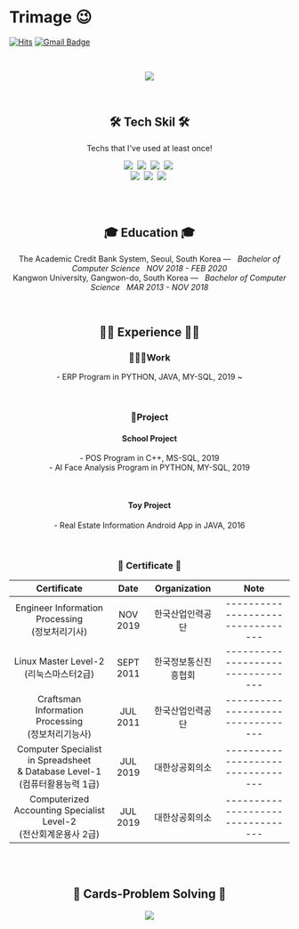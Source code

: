 # Trimage 😉
[![Hits](https://hits.seeyoufarm.com/api/count/incr/badge.svg?url=https%3A%2F%2Fgithub.com%2Ftrimage&count_bg=%23EB8B10&title_bg=%23684327&icon=&icon_color=%23E7E7E7&title=VISIT&edge_flat=false)](https://github.com/trimage) 
[![Gmail Badge](https://img.shields.io/badge/Gmail-D14836?style=flat&logo=Gmail&logoColor=white)](mailto:ruemaprh3325@gmail.com)

<br>
<p align="center">
  <img src="https://capsule-render.vercel.app/api?type=soft&color=gradient&height=200&section=header&text=Trimage🌱&fontSize=70&fontColor=1C1C1C&animation=fadeIn&descAlign=20"/>
</p>


<br>
<h2 align="center">🛠 Tech Skil 🛠</h2>
<p align="center">Techs that I've used at least once!</p>
<p align="center">
  <img src="https://img.shields.io/badge/Java-007396?style=flat-square&logo=Java&logoColor=white"/></a>&nbsp
  <img src="https://img.shields.io/badge/Python-3766AB?style=flat-square&logo=Python&logoColor=white"/></a>&nbsp
  <img src="https://img.shields.io/badge/C++-00599C?style=flat-square&logo=C%2B%2B&logoColor=white"/></a>&nbsp
  <img src="https://img.shields.io/badge/C-A8B9CC?style=flat-square&logo=C&logoColor=white"/></a>&nbsp
  <br>
  <img src="https://img.shields.io/badge/Javascript-ffb13b?style=flat-square&logo=javascript&logoColor=white"/></a>&nbsp 
  <img src="https://img.shields.io/badge/css-1572B6?style=flat-square&logo=css3&logoColor=white"/></a>&nbsp 
  <img src="https://img.shields.io/badge/Mysql-E6B91E?style=flat-square&logo=MySql&logoColor=white"/></a>&nbsp 
</p>
<br>


<br>
<h2 align="center">🎓 Education 🎓</h2>
<p align="center">
The Academic Credit Bank System, Seoul, South Korea —  &nbsp; <em>Bachelor of Computer Science &nbsp;   NOV  2018 - FEB  2020</em>
<br>
Kangwon University, Gangwon-do, South Korea —  &nbsp; <em>Bachelor of Computer Science &nbsp;   MAR  2013 - NOV  2018</em> <br>

</p>   


<br>
<h2 align="center">🙆‍♀️ Experience 🙆‍♀️</h2>
<h3 align="center"> 👨🏻‍💻Work </h3>
<p align="center">
- ERP Program in PYTHON, JAVA, MY-SQL, 2019 ~
</p>
<br>

<h3 align="center"> 📝Project </h3>
<h4 align="center"><b>School Project</b></h4>
<p align="center">
- POS Program in C++, MS-SQL, 2019
<br>
- AI Face Analysis Program in PYTHON, MY-SQL, 2019
</p>
<br>

<h4 align="center"><b>Toy Project</b></h4>
<p align="center">        
- Real Estate Information Android App in JAVA, 2016
</p>


<br>    
<h3 align="center"> 📖 Certificate 📖</h3>
<p align="center">
  
|Certificate|Date|Organization|Note|
|:---:|:---:|:---:|:---:|
|Engineer Information Processing<br>(정보처리기사)|NOV 2019|한국산업인력공단|---------------------------------|
|Linux Master Level-2<br>(리눅스마스터2급)|SEPT 2011|한국정보통신진흥협회|---------------------------------|
|Craftsman Information Processing<br>(정보처리기능사)|JUL 2011|한국산업인력공단|---------------------------------|
|Computer Specialist in Spreadsheet<br>& Database Level-1<br>(컴퓨터활용능력 1급)|JUL 2019|대한상공회의소|---------------------------------|
|Computerized Accounting Specialist Level-2<br>(전산회계운용사 2급)|JUL 2019|대한상공회의소|---------------------------------|
</p>

<br>



<br>
<h2 align="center">📍 Cards-Problem Solving 📍</h2>
<p align="center">
    <a href="https://solved.ac/betteryou/">
        <img src="https://github-readme-solvedac.hyp3rflow.vercel.app/api/?handle=betteryou"/>
    </a>
</p>
<br>

